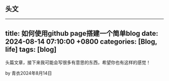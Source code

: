 ## 头文


 ---
 title: 如何使用github page搭建一个简单blog
 date: 2024-08-14 07:10:00 +0800
 categories: [Blog, life]
 tags: [blog]
 ---


头篇文章，接下来我可能会写很多有意思的东西，希望你也有这样的感觉！

by 青衣2024年8月14日